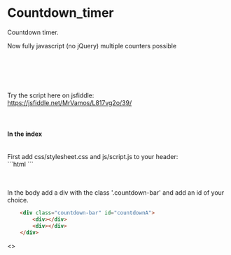 # Countdown_timer
Countdown timer.

Now fully javascript (no jQuery) multiple counters possible


<br><br><br><br>

Try the script here on jsfiddle:<br>
https://jsfiddle.net/MrVamos/L817vg2o/39/
<br><br><br>

<h4>In the index</h4>
<br>
First add css/stylesheet.css and js/script.js to your header:<br>
```html
    <link href="css/stylesheet.css" rel="stylesheet">
    <script src="js/script.js" type="text/javascript"></script>
```

<br><br>
In the body add a div with the class '.countdown-bar' and add an id of your choice.<br>
```html
    <div class="countdown-bar" id="countdownA">
        <div></div>
        <div></div>
    </div>
```

<>
